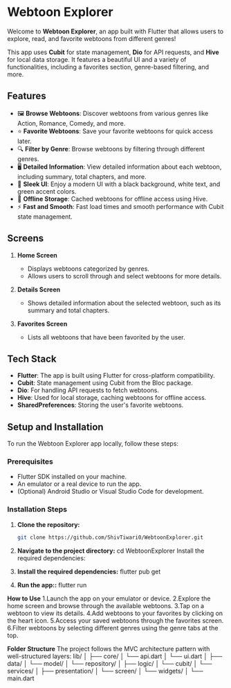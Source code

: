 # Webtoon Explorer

Welcome to **Webtoon Explorer**, an app built with Flutter that allows users to explore, read, and favorite webtoons from different genres!

This app uses **Cubit** for state management, **Dio** for API requests, and **Hive** for local data storage. It features a beautiful UI and a variety of functionalities, including a favorites section, genre-based filtering, and more.

## Features

- 🖼️ **Browse Webtoons**: Discover webtoons from various genres like Action, Romance, Comedy, and more.
- ⭐ **Favorite Webtoons**: Save your favorite webtoons for quick access later.
- 🔍 **Filter by Genre**: Browse webtoons by filtering through different genres.
- 🖥️ **Detailed Information**: View detailed information about each webtoon, including summary, total chapters, and more.
- 🎨 **Sleek UI**: Enjoy a modern UI with a black background, white text, and green accent colors.
- 💾 **Offline Storage**: Cached webtoons for offline access using Hive.
- ⚡ **Fast and Smooth**: Fast load times and smooth performance with Cubit state management.

## Screens

1. **Home Screen**
   - Displays webtoons categorized by genres.
   - Allows users to scroll through and select webtoons for more details.
  
2. **Details Screen**
   - Shows detailed information about the selected webtoon, such as its summary and total chapters.
  
3. **Favorites Screen**
   - Lists all webtoons that have been favorited by the user.

## Tech Stack

- **Flutter**: The app is built using Flutter for cross-platform compatibility.
- **Cubit**: State management using Cubit from the Bloc package.
- **Dio**: For handling API requests to fetch webtoons.
- **Hive**: Used for local storage, caching webtoons for offline access.
- **SharedPreferences**: Storing the user's favorite webtoons.

## Setup and Installation

To run the Webtoon Explorer app locally, follow these steps:

### Prerequisites

- Flutter SDK installed on your machine.
- An emulator or a real device to run the app.
- (Optional) Android Studio or Visual Studio Code for development.

### Installation Steps

1. **Clone the repository:**

   ```bash
   git clone https://github.com/ShivTiwari0/WebtoonExplorer.git


2. **Navigate to the project directory:**
cd WebtoonExplorer
Install the required dependencies:

3. **Install the required dependencies:**
flutter pub get


4. **Run the app::**
flutter run

**How to Use**
1.Launch the app on your emulator or device.
2.Explore the home screen and browse through the available webtoons.
3.Tap on a webtoon to view its details.
4.Add webtoons to your favorites by clicking on the heart icon.
5.Access your saved webtoons through the favorites screen.
6.Filter webtoons by selecting different genres using the genre tabs at the top.

**Folder Structure**
The project follows the MVC architecture pattern with well-structured layers:
lib/
│
├── core/
│   └── api.dart
│   └── ui.dart
│
├── data/
│   └── model/
│   └── repository/
│
├── logic/
│   └── cubit/
│   └── services/
│
├── presentation/
│   └── screen/
│   └── widgets/
│
└── main.dart
